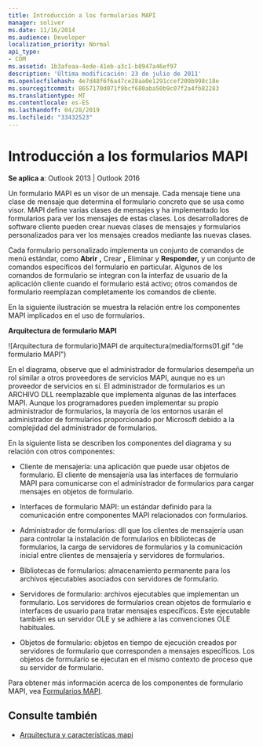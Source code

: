 ```yaml
---
title: Introducción a los formularios MAPI
manager: soliver
ms.date: 11/16/2014
ms.audience: Developer
localization_priority: Normal
api_type:
- COM
ms.assetid: 1b3afeaa-4ede-41eb-a3c1-b8947a46ef97
description: 'Última modificación: 23 de julio de 2011'
ms.openlocfilehash: 4e7d48f6f6a47ce28aa0e1291ccef209b998c18e
ms.sourcegitcommit: 8657170d071f9bcf680aba50b9c07f2a4fb82283
ms.translationtype: MT
ms.contentlocale: es-ES
ms.lasthandoff: 04/28/2019
ms.locfileid: "33432523"
---
```

# <a name="mapi-forms-overview"></a>Introducción a los formularios MAPI
  
**Se aplica a**: Outlook 2013 | Outlook 2016 
  
Un formulario MAPI es un visor de un mensaje. Cada mensaje tiene una clase de mensaje que determina el formulario concreto que se usa como visor. MAPI define varias clases de mensajes y ha implementado los formularios para ver los mensajes de estas clases. Los desarrolladores de software cliente pueden crear nuevas clases de mensajes y formularios personalizados para ver los mensajes creados mediante las nuevas clases.
  
Cada formulario personalizado implementa un conjunto de comandos de menú estándar, como **Abrir** **,** Crear **,** Eliminar y **Responder,** y un conjunto de comandos específicos del formulario en particular. Algunos de los comandos de formulario se integran con la interfaz de usuario de la aplicación cliente cuando el formulario está activo; otros comandos de formulario reemplazan completamente los comandos de cliente. 
  
En la siguiente ilustración se muestra la relación entre los componentes MAPI implicados en el uso de formularios. 
  
**Arquitectura de formulario MAPI**
  
![Arquitectura de formulario]MAPI de arquitectura(media/forms01.gif "de formulario MAPI")
  
En el diagrama, observe que el administrador de formularios desempeña un rol similar a otros proveedores de servicios MAPI, aunque no es un proveedor de servicios en sí. El administrador de formularios es un ARCHIVO DLL reemplazable que implementa algunas de las interfaces MAPI. Aunque los programadores pueden implementar su propio administrador de formularios, la mayoría de los entornos usarán el administrador de formularios proporcionado por Microsoft debido a la complejidad del administrador de formularios.
  
En la siguiente lista se describen los componentes del diagrama y su relación con otros componentes:
  
- Cliente de mensajería: una aplicación que puede usar objetos de formulario. El cliente de mensajería usa las interfaces de formulario MAPI para comunicarse con el administrador de formularios para cargar mensajes en objetos de formulario.
    
- Interfaces de formulario MAPI: un estándar definido para la comunicación entre componentes MAPI relacionados con formularios.
    
- Administrador de formularios: dll que los clientes de mensajería usan para controlar la instalación de formularios en bibliotecas de formularios, la carga de servidores de formularios y la comunicación inicial entre clientes de mensajería y servidores de formularios.
    
- Bibliotecas de formularios: almacenamiento permanente para los archivos ejecutables asociados con servidores de formulario.
    
- Servidores de formulario: archivos ejecutables que implementan un formulario. Los servidores de formularios crean objetos de formulario e interfaces de usuario para tratar mensajes específicos. Este ejecutable también es un servidor OLE y se adhiere a las convenciones OLE habituales.
    
- Objetos de formulario: objetos en tiempo de ejecución creados por servidores de formulario que corresponden a mensajes específicos. Los objetos de formulario se ejecutan en el mismo contexto de proceso que su servidor de formulario.
    
Para obtener más información acerca de los componentes de formulario MAPI, vea [Formularios MAPI](mapi-forms.md).
  
## <a name="see-also"></a>Consulte también

- [Arquitectura y características mapi](mapi-features-and-architecture.md)

